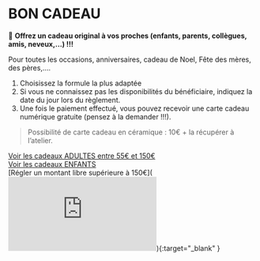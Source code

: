 # BON CADEAU  

🎁 **Offrez un cadeau original à vos proches (enfants, parents, collègues, amis, neveux,…) !!!**  

Pour toutes les occasions, anniversaires, cadeau de Noel, Fête des mères, des pères,….  

1. Choisissez la formule la plus adaptée  
2. Si vous ne connaissez pas les disponibilités du bénéficiaire, indiquez la date du jour lors du règlement.  
3. Une fois le paiement effectué, vous pouvez recevoir une carte cadeau numérique gratuite (pensez à la demander !!!).   
> Possibilité de carte cadeau en céramique : 10€ + la récupérer à l’atelier.  
      
[Voir les cadeaux ADULTES entre 55€ et 150€](stages_adultes)  
[Voir les cadeaux ENFANTS](activites_enfants)  
[Régler un montant libre supérieure à 150€](<iframe id="haWidgetButton" src="https://www.helloasso.com/associations/fans-de-terre/paiements/reglement-fans-de-terre/widget-bouton" style="border: none;"></iframe>){:target="_blank" }

